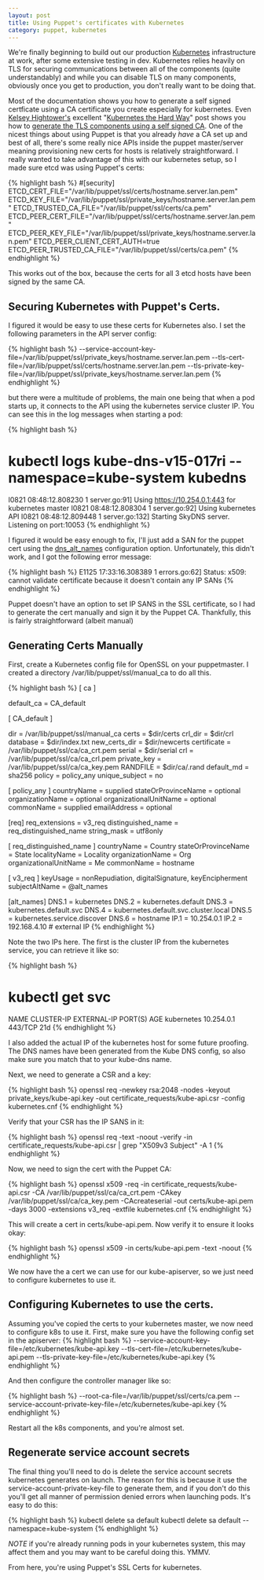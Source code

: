 ```yaml
---
layout: post
title: Using Puppet's certificates with Kubernetes
category: puppet, kubernetes
---
```


We're finally beginning to build out our production [Kubernetes](http://kubernetes.io/) infrastructure at work, after some extensive testing in dev. Kubernetes relies heavily on TLS for securing communications between all of the components (quite understandably) and while you can disable TLS on many components, obviously once you get to production, you don't really want to be doing that.

Most of the documentation shows you how to generate a self signed certficate using a CA certificate you create especially for kubernetes. Even [Kelsey Hightower's](https://twitter.com/kelseyhightower) excellent "[Kubernetes the Hard Way](https://github.com/kelseyhightower/kubernetes-the-hard-way/blob/master/README.md)" post shows you how to [generate the TLS components using a self signed CA](https://github.com/kelseyhightower/kubernetes-the-hard-way/blob/master/docs/02-certificate-authority.md). One of the nicest things about using Puppet is that you already _have_ a CA set up and best of all, there's some really nice APIs inside the puppet master/server meaning provisioning new certs for hosts is relatively straightforward. I really wanted to take advantage of this with our kubernetes setup, so I made sure etcd was using Puppet's certs:

{% highlight bash %}
#[security]
ETCD_CERT_FILE="/var/lib/puppet/ssl/certs/hostname.server.lan.pem"
ETCD_KEY_FILE="/var/lib/puppet/ssl/private_keys/hostname.server.lan.pem"
ETCD_TRUSTED_CA_FILE="/var/lib/puppet/ssl/certs/ca.pem"
ETCD_PEER_CERT_FILE="/var/lib/puppet/ssl/certs/hostname.server.lan.pem"
ETCD_PEER_KEY_FILE="/var/lib/puppet/ssl/private_keys/hostname.server.lan.pem"
ETCD_PEER_CLIENT_CERT_AUTH=true
ETCD_PEER_TRUSTED_CA_FILE="/var/lib/puppet/ssl/certs/ca.pem"
{% endhighlight %}

This works out of the box, because the certs for all 3 etcd hosts have been signed by the same CA.

## Securing Kubernetes with Puppet's Certs.

I figured it would be easy to use these certs for Kubernetes also. I set the following parameters in the API server config:

{% highlight bash %}
--service-account-key-file=/var/lib/puppet/ssl/private_keys/hostname.server.lan.pem --tls-cert-file=/var/lib/puppet/ssl/certs/hostname.server.lan.pem --tls-private-key-file=/var/lib/puppet/ssl/private_keys/hostname.server.lan.pem
{% endhighlight %}

but there were a multitude of problems, the main one being that when a pod starts up, it connects to the API using the kubernetes service cluster IP. You can see this in the log messages when starting a pod:

{% highlight bash %}
# kubectl logs kube-dns-v15-017ri --namespace=kube-system kubedns
I0821 08:48:12.808230       1 server.go:91] Using https://10.254.0.1:443 for kubernetes master
I0821 08:48:12.808304       1 server.go:92] Using kubernetes API <nil>
I0821 08:48:12.809448       1 server.go:132] Starting SkyDNS server. Listening on port:10053
{% endhighlight %}

I figured it would be easy enough to fix, I'll just add a SAN for the puppet cert using the [dns_alt_names](https://docs.puppet.com/puppet/latest/reference/configuration.html#dnsaltnames) configuration option. Unfortunately, this didn't work, and I got the following error message:

{% highlight bash %}
E1125 17:33:16.308389 1 errors.go:62] Status: x509: cannot validate certificate because it doesn't contain any IP SANs
{% endhighlight %}

Puppet doesn't have an option to set IP SANS in the SSL certificate, so I had to generate the cert manually and sign it by the Puppet CA. Thankfully, this is fairly straightforward (albeit manual)

## Generating Certs Manually

First, create a Kubernetes config file for OpenSSL on your puppetmaster. I created a directory /var/lib/puppet/ssl/manual_ca to do all this.

{% highlight bash %}
[ ca ]

default_ca      = CA_default

[ CA_default ]

dir            = /var/lib/puppet/ssl/manual_ca
certs          = $dir/certs
crl_dir        = $dir/crl
database       = $dir/index.txt
new_certs_dir  = $dir/newcerts
certificate    = /var/lib/puppet/ssl/ca/ca_crt.pem
serial         = $dir/serial
crl            = /var/lib/puppet/ssl/ca/ca_crl.pem
private_key    = /var/lib/puppet/ssl/ca/ca_key.pem
RANDFILE       = $dir/ca/.rand
default_md     = sha256
policy         = policy_any
unique_subject = no

[ policy_any ]
countryName            = supplied
stateOrProvinceName    = optional
organizationName       = optional
organizationalUnitName = optional
commonName             = supplied
emailAddress           = optional

[req]
req_extensions = v3_req
distinguished_name = req_distinguished_name
string_mask             = utf8only

[ req_distinguished_name ]
countryName             = Country
stateOrProvinceName     = State
localityName            = Locality
organizationName        = Org
organizationalUnitName  = Me
commonName              = hostname

[ v3_req ]
keyUsage = nonRepudiation, digitalSignature, keyEncipherment
subjectAltName = @alt_names

[alt_names]
DNS.1 = kubernetes
DNS.2 = kubernetes.default
DNS.3 = kubernetes.default.svc
DNS.4 = kubernetes.default.svc.cluster.local
DNS.5 = kubernetes.service.discover
DNS.6 = hostname
IP.1 = 10.254.0.1
IP.2 = 192.168.4.10 # external IP
{% endhighlight %}

Note the two IPs here. The first is the cluster IP from the kubernetes service, you can retrieve it like so:

{% highlight bash %}
# kubectl get svc
NAME           CLUSTER-IP       EXTERNAL-IP   PORT(S)    AGE
kubernetes     10.254.0.1       <none>        443/TCP    21d
{% endhighlight %}

I also added the actual IP of the kubernetes host for some future proofing. The DNS names have been generated from the Kube DNS config, so also make sure you match that to your kube-dns name.

Next, we need to generate a CSR and a key:

{% highlight bash %}
openssl req -newkey rsa:2048 -nodes -keyout private_keys/kube-api.key -out certificate_requests/kube-api.csr -config kubernetes.cnf
{% endhighlight %}

Verify that your CSR has the IP SANS in it:

{% highlight bash %}
openssl req -text -noout -verify -in certificate_requests/kube-api.csr | grep "X509v3 Subject" -A 1
{% endhighlight %}

Now, we need to sign the cert with the Puppet CA:

{% highlight bash %}
openssl x509 -req -in certificate_requests/kube-api.csr -CA /var/lib/puppet/ssl/ca/ca_crt.pem -CAkey /var/lib/puppet/ssl/ca/ca_key.pem -CAcreateserial -out certs/kube-api.pem -days 3000 -extensions v3_req -extfile kubernetes.cnf
{% endhighlight %}

This will create a cert in certs/kube-api.pem. Now verify it to ensure it looks okay:

{% highlight bash %}
openssl x509 -in certs/kube-api.pem -text -noout
{% endhighlight %}

We now have the a cert we can use for our kube-apiserver, so we just need to configure kubernetes to use it.

## Configuring Kubernetes to use the certs.

Assuming you've copied the certs to your kubernetes master, we now need to configure k8s to use it. First, make sure you have the following config set in the apiserver:
{% highlight bash %}
--service-account-key-file=/etc/kubernetes/kube-api.key --tls-cert-file=/etc/kubernetes/kube-api.pem --tls-private-key-file=/etc/kubernetes/kube-api.key
{% endhighlight %}

And then configure the controller manager like so:

{% highlight bash %}
--root-ca-file=/var/lib/puppet/ssl/certs/ca.pem --service-account-private-key-file=/etc/kubernetes/kube-api.key
{% endhighlight %}

Restart all the k8s components, and you're almost set.

## Regenerate service account secrets

The final thing you'll need to do is delete the service account secrets kubernetes generates on launch. The reason for this is because it use the service-account-private-key-file to generate them, and if you don't do this you'll get all manner of permission denied errors when launching pods. It's easy to do this:

{% highlight bash %}
kubectl delete sa default
kubectl delete sa default --namespace=kube-system
{% endhighlight %}

_NOTE_ if you're already running pods in your kubernetes system, this may affect them and you may want to be careful doing this. YMMV.

From here, you're using Puppet's SSL Certs for kubernetes.









